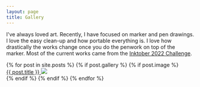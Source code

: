 ```yaml
---
layout: page
title: Gallery
---
```


I've always loved art. Recently, I have focused on marker and pen drawings. I love the easy clean-up and how portable everything is. I love how drastically the works change once you do the penwork on top of the marker. Most of the current works came from the [Inktober 2022 Challenge](https://inktober.com/rules). 

<div class="gridcontainer">
  <div class="grid">
      {% for post in site.posts %}
        {% if post.gallery %}
          {% if post.image %}
            <div class="gridcell">
              <a class="post-link" href="{{ post.url | prepend: site.baseurl }}">{{ post.title }}
              <img src="{{ post.image }}" />
              </a>
            </div>
          {% endif %}
        {% endif %}
      {% endfor %}
  </div>
</div>

